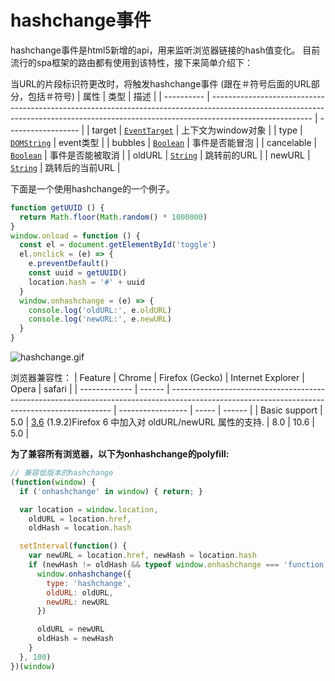 # hashchange事件

hashchange事件是html5新增的api，用来监听浏览器链接的hash值变化。
目前流行的spa框架的路由都有使用到该特性，接下来简单介绍下：

当URL的片段标识符更改时，将触发hashchange事件 (跟在＃符号后面的URL部分，包括＃符号)
| 属性       | 类型                                                                                                                                                                                  | 描述               |
| ---------- | ------------------------------------------------------------------------------------------------------------------------------------------------------------------------------------- | ------------------ |
| target     | [`EventTarget`](https://developer.mozilla.org/zh-CN/docs/Web/API/EventTarget "EventTarget 是一个由可以接收事件的对象实现的接口，并且可以为它们创建侦听器。")                          | 上下文为window对象 |
| type       | [`DOMString`](https://developer.mozilla.org/zh-CN/docs/Web/API/DOMString "DOMString 是一个UTF-16字符串。由于JavaScript已经使用了这样的字符串，所以DOMString 直接映射到 一个String。") | event类型          |
| bubbles    | [`Boolean`](https://developer.mozilla.org/zh-CN/docs/Web/JavaScript/Reference/Boolean)                                                                                                | 事件是否能冒泡     |
| cancelable | [`Boolean`](https://developer.mozilla.org/zh-CN/docs/Web/JavaScript/Reference/Boolean)                                                                                                | 事件是否能被取消   |
| oldURL     | [`String`](https://developer.mozilla.org/zh-CN/docs/Web/JavaScript/Reference/String)                                                                                                  | 跳转前的URL        |
| newURL     | [`String`](https://developer.mozilla.org/zh-CN/docs/Web/JavaScript/Reference/String)                                                                                                  | 跳转后的当前URL    |

下面是一个使用hashchange的一个例子。
```js
function getUUID () {
  return Math.floor(Math.random() * 1000000)
}
window.onload = function () {
  const el = document.getElementById('toggle')
  el.onclick = (e) => {
    e.preventDefault()
    const uuid = getUUID()
    location.hash = '#' + uuid
  }
  window.onhashchange = (e) => {
    console.log('oldURL:', e.oldURL)
    console.log('newURL:', e.newURL)
  }
}
```
![hashchange.gif](https://upload-images.jianshu.io/upload_images/2377129-2fab550debf499d2.gif?imageMogr2/auto-orient/strip)

浏览器兼容性：
| Feature       | Chrome | Firefox (Gecko)                                                                                                                               | Internet Explorer | Opera | safari |
| ------------- | ------ | --------------------------------------------------------------------------------------------------------------------------------------------- | ----------------- | ----- | ------ |
| Basic support | 5.0    | [3.6](https://developer.mozilla.org/en-US/Firefox/Releases/3.6 "Released on 2010-01-21.") (1.9.2)Firefox 6 中加入对 oldURL/newURL 属性的支持. | 8.0               | 10.6  | 5.0    |

**为了兼容所有浏览器，以下为onhashchange的polyfill:**
```js
// 兼容低版本的hashchange
(function(window) {  
  if ('onhashchange' in window) { return; }

  var location = window.location,
    oldURL = location.href,
    oldHash = location.hash

  setInterval(function() {
    var newURL = location.href, newHash = location.hash
    if (newHash != oldHash && typeof window.onhashchange === 'function') {     
      window.onhashchange({
        type: 'hashchange',
        oldURL: oldURL,
        newURL: newURL
      })

      oldURL = newURL
      oldHash = newHash
    }
  }, 100)
})(window)
```
